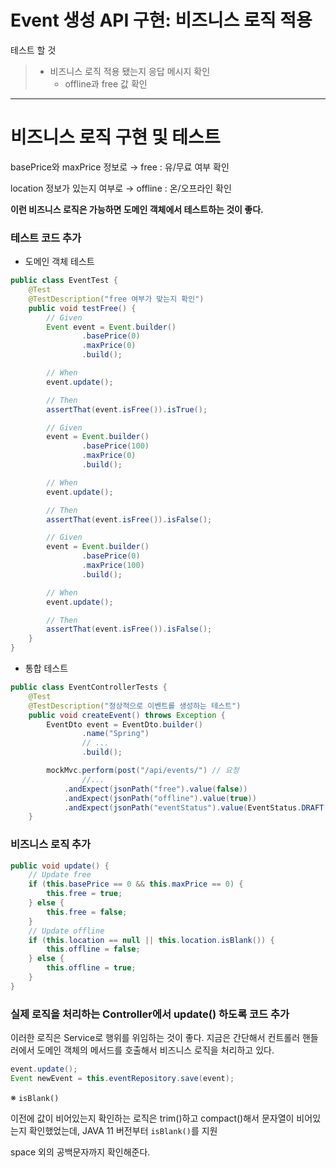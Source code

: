 # Event 생성 API 구현: 비즈니스 로직 적용

테스트 할 것

> * 비즈니스 로직 적용 됐는지 응답 메시지 확인
>   * offline과 free 값 확인

---

# 비즈니스 로직 구현 및 테스트

basePrice와  maxPrice 정보로 → free : 유/무료 여부 확인

location 정보가 있는지 여부로 → offline : 온/오프라인 확인

**이런 비즈니스 로직은 가능하면 도메인 객체에서 테스트하는 것이 좋다.**



### 테스트 코드 추가

* 도메인 객체 테스트

```java
public class EventTest {
    @Test
    @TestDescription("free 여부가 맞는지 확인")
    public void testFree() {
        // Given
        Event event = Event.builder()
                .basePrice(0)
                .maxPrice(0)
                .build();

        // When
        event.update();

        // Then
        assertThat(event.isFree()).isTrue();

        // Given
        event = Event.builder()
                .basePrice(100)
                .maxPrice(0)
                .build();

        // When
        event.update();

        // Then
        assertThat(event.isFree()).isFalse();

        // Given
        event = Event.builder()
                .basePrice(0)
                .maxPrice(100)
                .build();

        // When
        event.update();

        // Then
        assertThat(event.isFree()).isFalse();
    }
}
```



* 통합 테스트

```java
public class EventControllerTests {
    @Test
    @TestDescription("정상적으로 이벤트를 생성하는 테스트")
    public void createEvent() throws Exception {
        EventDto event = EventDto.builder()
                .name("Spring")
                // ...
                .build();

        mockMvc.perform(post("/api/events/") // 요청
                //...
            .andExpect(jsonPath("free").value(false))
            .andExpect(jsonPath("offline").value(true))
            .andExpect(jsonPath("eventStatus").value(EventStatus.DRAFT.name()));
    }
```



### 비즈니스 로직 추가

```java
public void update() {
    // Update free
    if (this.basePrice == 0 && this.maxPrice == 0) {
        this.free = true;
    } else {
        this.free = false;
    }
    // Update offline
    if (this.location == null || this.location.isBlank()) {
        this.offline = false;
    } else {
        this.offline = true;
    }
}
```



### 실제 로직을 처리하는 Controller에서 update() 하도록 코드 추가

이러한 로직은 Service로 행위를 위임하는 것이 좋다. 지금은 간단해서 컨트롤러 핸들러에서 도메인 객체의 메서드를 호출해서 비즈니스 로직을 처리하고 있다.

```java
event.update();
Event newEvent = this.eventRepository.save(event);
```



※ `isBlank()` 

이전에 값이 비어있는지 확인하는 로직은 trim()하고 compact()해서 문자열이 비어있는지 확인했었는데, JAVA 11 버전부터 `isBlank()`를 지원

space 외의 공백문자까지 확인해준다.

